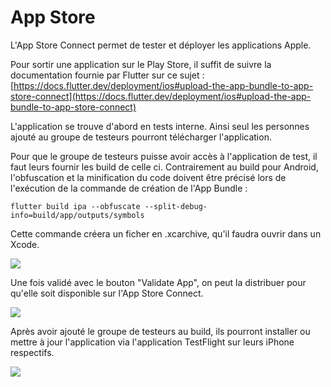 # App Store

L'App Store Connect permet de tester et déployer les applications Apple.

Pour sortir une application sur le Play Store, il suffit de suivre la documentation fournie par Flutter sur ce sujet : [https://docs.flutter.dev/deployment/ios#upload-the-app-bundle-to-app-store-connect](https://docs.flutter.dev/deployment/ios#upload-the-app-bundle-to-app-store-connect)

L'application se trouve d'abord en tests interne. Ainsi seul les personnes ajouté au groupe de testeurs pourront télécharger l'application.

Pour que le groupe de testeurs puisse avoir accès à l'application de test, il faut leurs fournir les build de celle ci. Contrairement au build pour Android, l'obfuscation et la minification du code doivent être précisé lors de l'exécution de la commande de création de l'App Bundle :

```
flutter build ipa --obfuscate --split-debug-info=build/app/outputs/symbols
```

Cette commande créera un ficher en .xcarchive, qu'il faudra ouvrir dans un Xcode.&#x20;

![](../../.gitbook/assets/interface\_xcode.png)

Une fois validé avec le bouton "Validate App", on peut la distribuer pour qu'elle soit disponible sur l'App Store Connect.

![](../../.gitbook/assets/interface\_app\_store\_connect.png)

Après avoir ajouté le groupe de testeurs au build, ils pourront installer ou mettre à jour l'application via l'application TestFlight sur leurs iPhone respectifs.

![](../../.gitbook/assets/interface\_app\_testflight.PNG)

